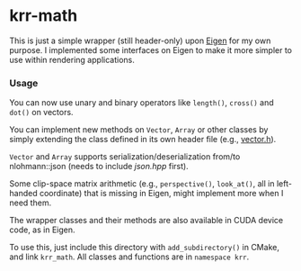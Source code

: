 # krr-math

This is just a simple wrapper (still header-only) upon [Eigen](http://eigen.tuxfamily.org/) for my own purpose. I implemented some interfaces on Eigen to make it more simpler to use within rendering applications.

### Usage

You can now use unary and binary operators like `length()`, `cross()` and `dot()` on vectors.

You can implement new methods on `Vector`, `Array` or other classes by simply extending the class defined in its own header file (e.g., [vector.h](include/krrmath/vector.h)).

`Vector` and `Array` supports serialization/deserialization from/to nlohmann::json (needs to include *json.hpp* first).

Some clip-space matrix arithmetic (e.g., `perspective()`, `look_at()`, all in left-handed coordinate) that is missing in Eigen, might implement more when I need them.

The wrapper classes and their methods are also available in CUDA device code, as in Eigen.

To use this, just include this directory with `add_subdirectory()` in CMake, and link `krr_math`. All classes and functions are in `namespace krr`.